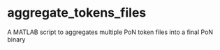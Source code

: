 # aggregate_tokens_files
A MATLAB script to aggregates multiple PoN token files into a final PoN binary
